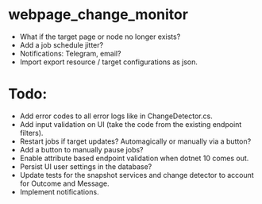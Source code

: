 # webpage_change_monitor

- What if the target page or node no longer exists?
- Add a job schedule jitter?
- Notifications: Telegram, email?
- Import export resource / target configurations as json.

# Todo:

- Add error codes to all error logs like in ChangeDetector.cs.
- Add input validation on UI (take the code from the existing endpoint filters).
- Restart jobs if target updates? Automagically or manually via a button?
- Add a button to manually pause jobs?
- Enable attribute based endpoint validation when dotnet 10 comes out.
- Persist UI user settings in the database?
- Update tests for the snapshot services and change detector to account for Outcome and Message.
- Implement notifications.
